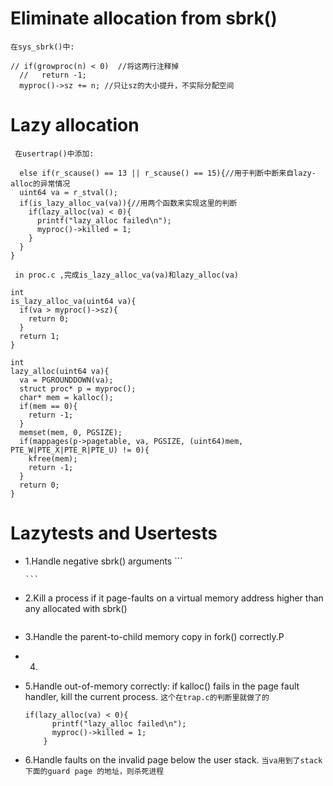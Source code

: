# Eliminate allocation from sbrk()
```在sys_sbrk()中: ```
```
// if(growproc(n) < 0)  //将这两行注释掉
  //   return -1;
  myproc()->sz += n; //只让sz的大小提升，不实际分配空间
```
# Lazy allocation
``` 在usertrap()中添加:```
  ```
    else if(r_scause() == 13 || r_scause() == 15){//用于判断中断来自lazy-alloc的异常情况
    uint64 va = r_stval();
    if(is_lazy_alloc_va(va)){//用两个函数来实现这里的判断
      if(lazy_alloc(va) < 0){
        printf("lazy_alloc failed\n");
        myproc()->killed = 1;
      }
    }
  } 
  ```
  ``` in proc.c ,完成is_lazy_alloc_va(va)和lazy_alloc(va)```
  ```
  int
  is_lazy_alloc_va(uint64 va){
    if(va > myproc()->sz){
      return 0;
    }
    return 1;
  }

  int 
  lazy_alloc(uint64 va){
    va = PGROUNDDOWN(va);
    struct proc* p = myproc();
    char* mem = kalloc();
    if(mem == 0){
      return -1;
    }
    memset(mem, 0, PGSIZE);
    if(mappages(p->pagetable, va, PGSIZE, (uint64)mem, PTE_W|PTE_X|PTE_R|PTE_U) != 0){
      kfree(mem);
      return -1;
    }  
    return 0;
  }
  ```

# Lazytests and Usertests
+ 1.Handle negative sbrk() arguments
      ```

      ```
+ 2.Kill a process if it page-faults on a virtual memory address higher than any allocated with sbrk()
  ```

  ```
+ 3.Handle the parent-to-child memory copy in fork() correctly.P

+ 4.
+ 5.Handle out-of-memory correctly: if kalloc() fails in the page fault handler, kill the current process.
  ```这个在trap.c的判断里就做了的```
  ```
  if(lazy_alloc(va) < 0){
        printf("lazy_alloc failed\n");
        myproc()->killed = 1;
      }
  ```
  
+ 6.Handle faults on the invalid page below the user stack.
  ```当va用到了stack下面的guard page 的地址，则杀死进程```
  ```
  
  ```